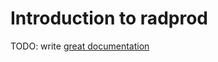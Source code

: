 # Introduction to radprod

TODO: write [great documentation](http://jacobian.org/writing/what-to-write/)
